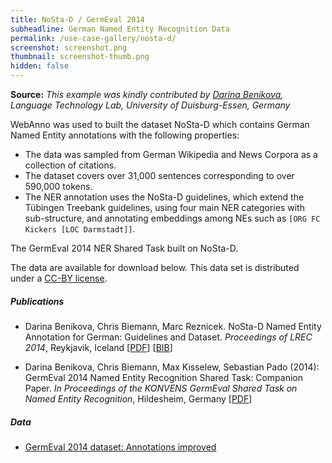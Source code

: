 ```yaml
---
title: NoSta-D / GermEval 2014
subheadline: German Named Entity Recognition Data
permalink: /use-case-gallery/nosta-d/
screenshot: screenshot.png
thumbnail: screenshot-thumb.png
hidden: false
---
```


**Source:** <i>This example was kindly contributed by <a href="http://www.is.informatik.uni-duisburg.de/staff/benikova.html">Darina Benikova</a>, 
Language Technology Lab, University of Duisburg-Essen, Germany</i>


WebAnno was used to built the dataset NoSta-D which contains German Named 
Entity annotations with the following properties:

* The data was sampled from German Wikipedia and News Corpora as a collection of citations.
* The dataset covers over 31,000 sentences corresponding to over 590,000 tokens.
* The NER annotation uses the NoSta-D guidelines, which extend the Tübingen Treebank guidelines, 
  using four main NER categories with sub-structure, and annotating embeddings among NEs such as 
  `[ORG FC Kickers [LOC Darmstadt]]`.

The GermEval 2014 NER Shared Task built on NoSta-D.

The data are available for download below. This data set is distributed under a 
[CC-BY license](https://creativecommons.org/licenses/by/4.0/).


##### Publications

* Darina Benikova, Chris Biemann, Marc Reznicek. NoSta-D Named Entity Annotation for German: 
  Guidelines and Dataset. <i>Proceedings of LREC 2014</i>, Reykjavik, Iceland
  [[PDF](http://www.lrec-conf.org/proceedings/lrec2014/pdf/276_Paper.pdf)]
  [[BIB](http://www.lrec-conf.org/proceedings/lrec2014/summaries/276.html)]
  
* Darina Benikova, Chris Biemann, Max Kisselew, Sebastian Pado (2014): GermEval 2014 Named Entity 
  Recognition Shared Task: Companion Paper. <i>In Proceedings of the KONVENS GermEval Shared Task on 
  Named Entity Recognition</i>, Hildesheim, Germany
  [[PDF](https://hildok.bsz-bw.de/frontdoor/deliver/index/docId/283/file/03_00.pdf)]


##### Data

* [GermEval 2014 dataset: Annotations improved](http://www.dialog-21.ru/en/germeval2014/)  